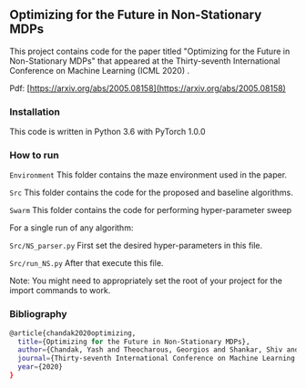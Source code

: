 ## Optimizing for the Future in Non-Stationary MDPs

This project contains code for the paper titled "Optimizing for the Future in Non-Stationary MDPs" that appeared at the Thirty-seventh International Conference on Machine Learning (ICML 2020) .

Pdf: [https://arxiv.org/abs/2005.08158](https://arxiv.org/abs/2005.08158) 


### Installation

This code is written in Python 3.6 with PyTorch 1.0.0


### How to run

`Environment` This folder contains the maze environment used in the paper.

`Src` This folder contains the code for the proposed and baseline algorithms.

`Swarm` This folder contains the code for performing hyper-parameter sweep


For a single run of any algorithm:

 `Src/NS_parser.py` First set the desired hyper-parameters in this file.
 
 `Src/run_NS.py` After that execute this file.
 
 Note: You might need to appropriately set the root of your project for the import commands to work.
 

### Bibliography

```bash
@article{chandak2020optimizing,
  title={Optimizing for the Future in Non-Stationary MDPs},
  author={Chandak, Yash and Theocharous, Georgios and Shankar, Shiv and Mahadevan, Sridhar and White, Martha and Thomas, Philip S},
  journal={Thirty-seventh International Conference on Machine Learning (ICML)},
  year={2020}
}
```` 

